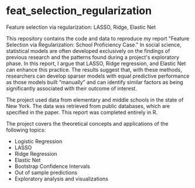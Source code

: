 # feat_selection_regularization
Feature selection via regularization: LASSO, Ridge, Elastic Net


This repository contains the code and data to reproduce my report "Feature Selection via Regularization: School Proficiency Case."  In social science, statistical models are often developed exclusively on the findings of previous research and the patterns found during a project's exploratory phase. In this report, I argue that LASSO, Ridge regression, and Elastic Net can enhance this practice. The results suggest that, with these methods, researchers can develop sparser models with equal predictive performance as those models built “manually” and can identify similar factors as being significantly associated with their outcome of interest. 


The project used data from elementary and middle schools in the state of New York. The data was retrieved from public databases, which are specified in the paper. This report was completed entirely in R.

The project covers the theoretical concepts and applications of the following topics:
-	Logistic Regression
-	LASSO
-	Ridge Regression
-	Elastic Net
-	Bootstrap Confidence Intervals
-	Out of sample predictions
-	Exploratory analysis and visualizations


